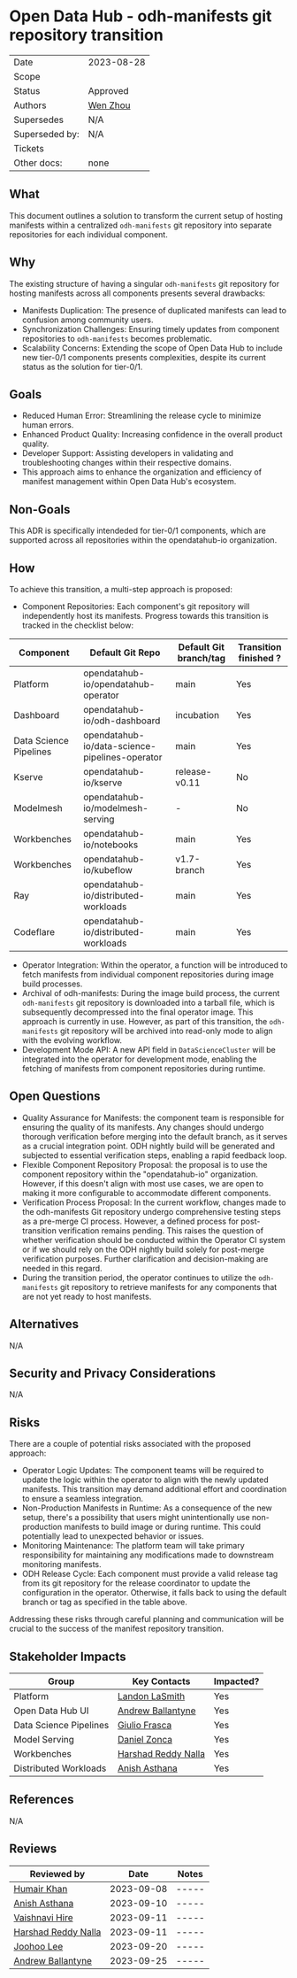 # Open Data Hub - odh-manifests git repository transition

|                |            |
| -------------- | ---------- |
| Date           | 2023-08-28 |
| Scope          | |
| Status         | Approved   |
| Authors        | [Wen Zhou](@zdtsw) |
| Supersedes     | N/A |
| Superseded by: | N/A |
| Tickets        | |
| Other docs:    | none |

## What

This document outlines a solution to transform the current setup of hosting manifests within a centralized `odh-manifests` git repository into separate repositories for each individual component.

## Why

The existing structure of having a singular `odh-manifests` git repository for hosting manifests across all components presents several drawbacks:

- Manifests Duplication: The presence of duplicated manifests can lead to confusion among community users.
- Synchronization Challenges: Ensuring timely updates from component repositories to `odh-manifests` becomes problematic.
- Scalability Concerns: Extending the scope of Open Data Hub to include new tier-0/1 components presents complexities, despite its current status as the solution for tier-0/1.

## Goals

- Reduced Human Error: Streamlining the release cycle to minimize human errors.
- Enhanced Product Quality: Increasing confidence in the overall product quality.
- Developer Support: Assisting developers in validating and troubleshooting changes within their respective domains.
- This approach aims to enhance the organization and efficiency of manifest management within Open Data Hub's ecosystem.

## Non-Goals

This ADR is specifically intendeded for tier-0/1 components, which are supported across all repositories within the opendatahub-io organization.

## How

To achieve this transition, a multi-step approach is proposed:

- Component Repositories: Each component's git repository will independently host its manifests. Progress towards this transition is tracked in the checklist below:

| Component               | Default Git Repo                                | Default Git branch/tag| Transition finished ? |
| ----------------------- | ----------------------------------------------- |-----------------      | -----------  |
| Platform                | opendatahub-io/opendatahub-operator             | main                  | Yes |
| Dashboard               | opendatahub-io/odh-dashboard                    | incubation            | Yes |
| Data Science Pipelines  | opendatahub-io/data-science-pipelines-operator  | main                  | Yes |
| Kserve                  | opendatahub-io/kserve                           | release-v0.11         | No  |
| Modelmesh               | opendatahub-io/modelmesh-serving                | -                     | No  |
| Workbenches             | opendatahub-io/notebooks                        | main                  | Yes |
| Workbenches             | opendatahub-io/kubeflow                         | v1.7-branch           | Yes |
| Ray                     | opendatahub-io/distributed-workloads            | main                  | Yes |
| Codeflare               | opendatahub-io/distributed-workloads            | main                  | Yes |

- Operator Integration: Within the operator, a function will be introduced to fetch manifests from individual component repositories during image build processes.
- Archival of odh-manifests: During the image build process, the current `odh-manifests` git repository is downloaded into a tarball file, which is subsequently decompressed into the final operator image. This approach is currently in use. However, as part of this transition, the `odh-manifests` git repository will be archived into read-only mode to align with the evolving workflow.
- Development Mode API: A new API field in `DataScienceCluster` will be integrated into the operator for development mode, enabling the fetching of manifests from component repositories during runtime.

## Open Questions

- Quality Assurance for Manifests: the component team is responsible for ensuring the quality of its manifests. Any changes should undergo thorough verification before merging into the default branch, as it serves as a crucial integration point. ODH nightly build will be generated and subjected to essential verification steps, enabling a rapid feedback loop.
- Flexible Component Repository Proposal: the proposal is to use  the component repository within the "opendatahub-io" organization. However, if this doesn't align with most use cases, we are open to making it more configurable to accommodate different components.
- Verification Process Proposal: In the current workflow, changes made to the odh-manifests Git repository undergo comprehensive testing steps as a pre-merge CI process. However, a defined process for post-transition verification remains pending. This raises the question of whether verification should be conducted within the Operator CI system or if we should rely on the ODH nightly build solely for post-merge verification purposes. Further clarification and decision-making are needed in this regard.
- During the transition period, the operator continues to utilize the `odh-manifests` git repository to retrieve manifests for any components that are not yet ready to host manifests.

## Alternatives

N/A

## Security and Privacy Considerations

N/A

## Risks

There are a couple of potential risks associated with the proposed approach:

- Operator Logic Updates: The component teams will be required to update the logic within the operator to align with the newly updated manifests. This transition may demand additional effort and coordination to ensure a seamless integration.
- Non-Production Manifests in Runtime: As a consequence of the new setup, there's a possibility that users might unintentionally use non-production manifests to build image or during runtime. This could potentially lead to unexpected behavior or issues.
- Monitoring Maintenance: The platform team will take primary responsibility for maintaining any modifications made to downstream monitoring manifests.
- ODH Release Cycle: Each component must provide a valid release tag from its git repository for the release coordinator to update the configuration in the operator. Otherwise, it falls back to using the default branch or tag as specified in the table above.

Addressing these risks through careful planning and communication will be crucial to the success of the manifest repository transition.

## Stakeholder Impacts

| Group                   | Key Contacts                              | Impacted? |
| ----------------------- | ----------------------------------------- | --------- |
| Platform                | [Landon LaSmith](@LaVLas)                 |  Yes |
| Open Data Hub UI        | [Andrew Ballantyne](@andrewballantyne)    |  Yes |
| Data Science Pipelines  | [Giulio Frasca](@gmfrasca)                |  Yes |
| Model Serving           | [Daniel Zonca](@danielezonca)             |  Yes |
| Workbenches             | [Harshad Reddy Nalla](@harshad16)         |  Yes |
| Distributed Workloads   | [Anish Asthana](@anishasthana)            |  Yes |

## References

N/A

## Reviews

| Reviewed by                    | Date          | Notes |
| ------------------------------ | ------------  | ----- |
|[Humair Khan](@HumairAK)        | 2023-09-08    | ----- |
|[Anish Asthana](@anishasthana)  | 2023-09-10    | ----- |
|[Vaishnavi Hire](@VaishnaviHire)| 2023-09-11    | ----- |
|[Harshad Reddy Nalla](@harshad16)|2023-09-11    | ----- |
|[Joohoo Lee](@Jooho)            | 2023-09-20    | ----- |
|[Andrew Ballantyne](@andrewballantyne)| 2023-09-25|-----|
